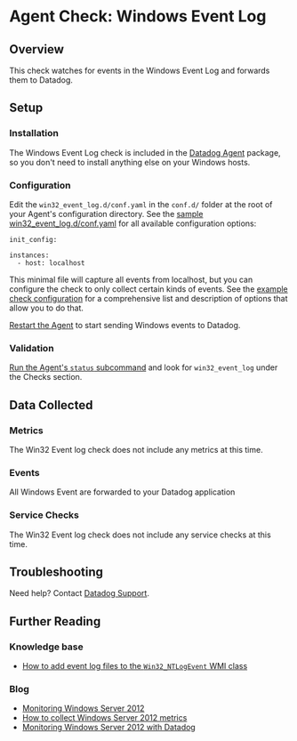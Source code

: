 # Agent Check: Windows Event Log

## Overview

This check watches for events in the Windows Event Log and forwards them to Datadog.

## Setup
### Installation

The Windows Event Log check is included in the [Datadog Agent][1] package, so you don't need to install anything else on your Windows hosts.

### Configuration

Edit the `win32_event_log.d/conf.yaml` in the `conf.d/` folder at the root of your Agent's configuration directory. See the [sample win32_event_log.d/conf.yaml][2] for all available configuration options:

```
init_config:

instances:
  - host: localhost
```

This minimal file will capture all events from localhost, but you can configure the check to only collect certain kinds of events. See the [example check configuration][2] for a comprehensive list and description of options that allow you to do that.

[Restart the Agent][3] to start sending Windows events to Datadog.

### Validation

[Run the Agent's `status` subcommand][4] and look for `win32_event_log` under the Checks section.

## Data Collected
### Metrics
The Win32 Event log check does not include any metrics at this time.

### Events
All Windows Event are forwarded to your Datadog application

### Service Checks
The Win32 Event log check does not include any service checks at this time.

## Troubleshooting

Need help? Contact [Datadog Support][5].

## Further Reading
### Knowledge base

* [How to add event log files to the `Win32_NTLogEvent` WMI class][6]

### Blog

* [Monitoring Windows Server 2012][7]
* [How to collect Windows Server 2012 metrics][8]
* [Monitoring Windows Server 2012 with Datadog][9]


[1]: https://app.datadoghq.com/account/settings#agent
[2]: https://github.com/DataDog/integrations-core/blob/master/win32_event_log/datadog_checks/win32_event_log/data/conf.yaml.example
[3]: https://docs.datadoghq.com/agent/faq/agent-commands/#start-stop-restart-the-agent
[4]: https://docs.datadoghq.com/agent/faq/agent-commands/#agent-status-and-information
[5]: https://docs.datadoghq.com/help/
[6]: https://docs.datadoghq.com/integrations/faq/how-to-add-event-log-files-to-the-win32-ntlogevent-wmi-class/
[7]: https://www.datadoghq.com/blog/monitoring-windows-server-2012/
[8]: https://www.datadoghq.com/blog/collect-windows-server-2012-metrics/
[9]: https://www.datadoghq.com/blog/windows-server-monitoring/

